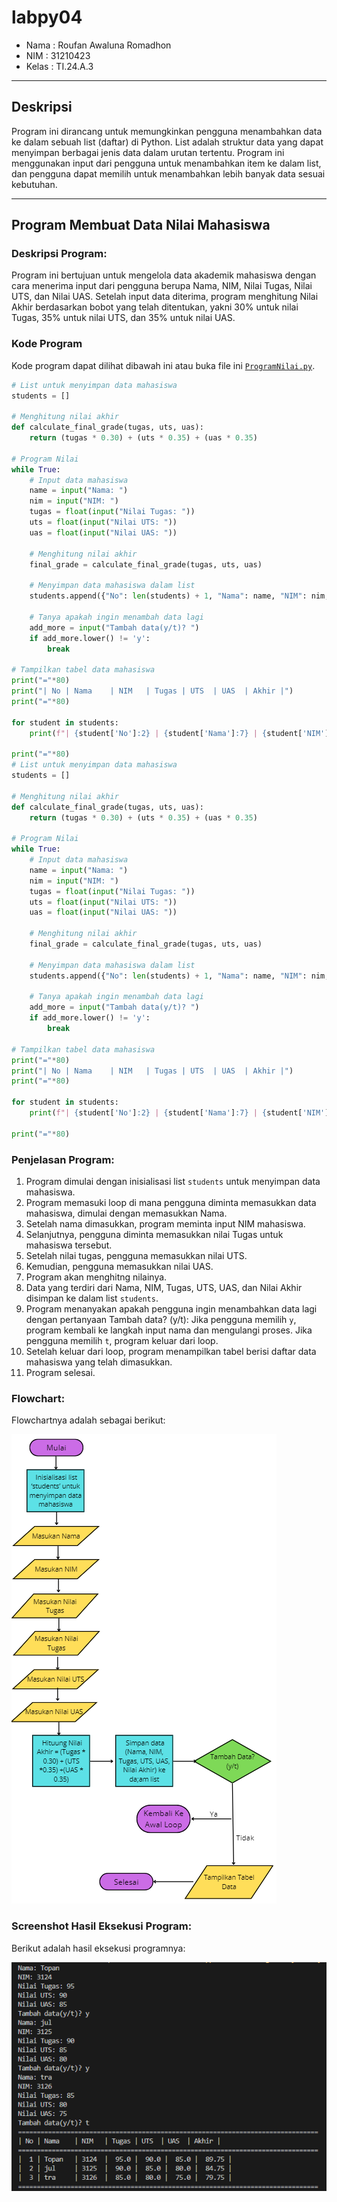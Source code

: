 # labpy04

- Nama : Roufan Awaluna Romadhon
- NIM : 31210423
- Kelas : TI.24.A.3

---

## Deskripsi
Program ini dirancang untuk memungkinkan pengguna menambahkan data ke dalam sebuah list (daftar) di Python. List adalah struktur data yang dapat menyimpan berbagai jenis data dalam urutan tertentu. Program ini menggunakan input dari pengguna untuk menambahkan item ke dalam list, dan pengguna dapat memilih untuk menambahkan lebih banyak data sesuai kebutuhan.

---

## Program Membuat Data Nilai Mahasiswa

### Deskripsi Program:
Program ini bertujuan untuk mengelola data akademik mahasiswa dengan cara menerima input dari pengguna berupa Nama, NIM, Nilai Tugas, Nilai UTS, dan Nilai UAS. Setelah input data diterima, program menghitung Nilai Akhir berdasarkan bobot yang telah ditentukan, yakni 30% untuk nilai Tugas, 35% untuk nilai UTS, dan 35% untuk nilai UAS.

### Kode Program
Kode program dapat dilihat dibawah ini atau buka file ini [`ProgramNilai.py`](ProgramNilai.py).
```python
# List untuk menyimpan data mahasiswa
students = []

# Menghitung nilai akhir
def calculate_final_grade(tugas, uts, uas):
    return (tugas * 0.30) + (uts * 0.35) + (uas * 0.35)

# Program Nilai
while True:
    # Input data mahasiswa
    name = input("Nama: ")
    nim = input("NIM: ")
    tugas = float(input("Nilai Tugas: "))
    uts = float(input("Nilai UTS: "))
    uas = float(input("Nilai UAS: "))
    
    # Menghitung nilai akhir
    final_grade = calculate_final_grade(tugas, uts, uas)
    
    # Menyimpan data mahasiswa dalam list
    students.append({"No": len(students) + 1, "Nama": name, "NIM": nim, "Tugas": tugas, "UTS": uts, "UAS": uas, "Akhir": final_grade})
    
    # Tanya apakah ingin menambah data lagi
    add_more = input("Tambah data(y/t)? ")
    if add_more.lower() != 'y':
        break

# Tampilkan tabel data mahasiswa
print("="*80)
print("| No | Nama    | NIM   | Tugas | UTS  | UAS  | Akhir |")
print("="*80)

for student in students:
    print(f"| {student['No']:2} | {student['Nama']:7} | {student['NIM']:5} | {student['Tugas']:5} | {student['UTS']:5} | {student['UAS']:5} | {student['Akhir']:6.2f} |")

print("="*80)
# List untuk menyimpan data mahasiswa
students = []

# Menghitung nilai akhir
def calculate_final_grade(tugas, uts, uas):
    return (tugas * 0.30) + (uts * 0.35) + (uas * 0.35)

# Program Nilai
while True:
    # Input data mahasiswa
    name = input("Nama: ")
    nim = input("NIM: ")
    tugas = float(input("Nilai Tugas: "))
    uts = float(input("Nilai UTS: "))
    uas = float(input("Nilai UAS: "))
    
    # Menghitung nilai akhir
    final_grade = calculate_final_grade(tugas, uts, uas)
    
    # Menyimpan data mahasiswa dalam list
    students.append({"No": len(students) + 1, "Nama": name, "NIM": nim, "Tugas": tugas, "UTS": uts, "UAS": uas, "Akhir": final_grade})
    
    # Tanya apakah ingin menambah data lagi
    add_more = input("Tambah data(y/t)? ")
    if add_more.lower() != 'y':
        break

# Tampilkan tabel data mahasiswa
print("="*80)
print("| No | Nama    | NIM   | Tugas | UTS  | UAS  | Akhir |")
print("="*80)

for student in students:
    print(f"| {student['No']:2} | {student['Nama']:7} | {student['NIM']:5} | {student['Tugas']:5} | {student['UTS']:5} | {student['UAS']:5} | {student['Akhir']:6.2f} |")

print("="*80)
```

### Penjelasan Program:
1. Program dimulai dengan inisialisasi list `students` untuk menyimpan data mahasiswa.
2. Program memasuki loop di mana pengguna diminta memasukkan data mahasiswa, dimulai dengan memasukkan Nama.
3. Setelah nama dimasukkan, program meminta input NIM mahasiswa.
4. Selanjutnya, pengguna diminta memasukkan nilai Tugas untuk mahasiswa tersebut.
5. Setelah nilai tugas, pengguna memasukkan nilai UTS.
6. Kemudian, pengguna memasukkan nilai UAS.
7. Program akan menghitng nilainya.
8. Data yang terdiri dari Nama, NIM, Tugas, UTS, UAS, dan Nilai Akhir disimpan ke dalam list `students`.
9. Program menanyakan apakah pengguna ingin menambahkan data lagi dengan pertanyaan Tambah data? (y/t): Jika pengguna memilih `y`, program kembali ke langkah input nama dan mengulangi proses. Jika pengguna memilih `t`, program keluar dari loop.
10. Setelah keluar dari loop, program menampilkan tabel berisi daftar data mahasiswa yang telah dimasukkan.
11. Program selesai.

### Flowchart:
Flowchartnya adalah sebagai berikut:

![Flowchart](image/flowchart.png)

### Screenshot Hasil Eksekusi Program:
Berikut adalah hasil eksekusi programnya:

![Screenshot](image/screenshot.png)
